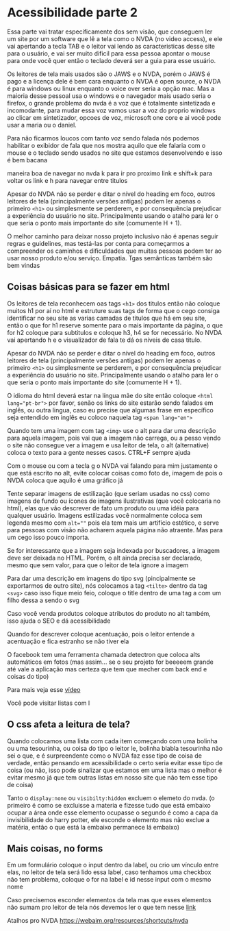 # Acessibilidade parte 2

Essa parte vai tratar especificamente dos sem visão, que conseguem ler um site por um software que lê a tela como o NVDA (no video access), e ele vai apertando a tecla TAB e o leitor vai lendo as caracteristicas desse site para o usuário, e vai ser muito dificil para essa pessoa apontar o mouse para onde você quer então o teclado deverá ser a guia para esse usuário.

Os leitores de tela mais usados são o JAWS e o NVDA, porém o JAWS é pago e a licença dele é bem cara enquanto o NVDA é open source, o NVDA é para windows ou linux enquanto o voice over seria a opção mac. Mas a maioria desse pessoal usa o windows e o navegador mais usado seria o firefox, o grande problema do nvda é a voz que é totalmente sintetizada e incomodante, para mudar essa voz vamos usar a voz do proprio windows ao clicar em sintetizador, opcoes de voz, microsoft one core e ai você pode usar a maria ou o daniel.

Para não ficarmos loucos com tanto voz sendo falada nós podemos habilitar o exibidor de fala que nos mostra aquilo que ele falaria com o mouse e o teclado sendo usados no site que estamos desenvolvendo e isso é bem bacana

maneira boa de navegar no nvda k para ir pro proximo link e shift+k para voltar os link e h para navegar entre titulos

Apesar do NVDA não se perder e ditar o nível do heading em foco, outros leitores de tela (principalmente versões antigas) podem ler apenas o primeiro `<h1>` ou simplesmente se perderem, e por consequência prejudicar a experiência do usuário no site. Principalmente usando o atalho para ler o que seria o ponto mais importante do site (comumente H + 1).

O melhor caminho para deixar nosso projeto inclusivo não é apenas seguir regras e guidelines, mas testá-las por conta para começarmos a compreender os caminhos e dificuldades que muitas pessoas podem ter ao usar nosso produto e/ou serviço. Empatia. Tgas semânticas também são bem vindas

## Coisas básicas para se fazer em html

Os leitores de tela reconhecem oas tags `<h1>` dos titulos então não coloque muitos h1 por aí no html e estruture suas tags de forma que o cego consiga identificar no seu site as varias camadas de titulos que há em seu site, então o que for h1 reserve somente para o mais importante da página, o que for h2 coloque para subtitulos e coloque h3, h4 se for necessário. No NVDA vai apertando h e o visualizador de fala te dá os níveis de casa titulo.

Apesar do NVDA não se perder e ditar o nível do heading em foco, outros leitores de tela (principalmente versões antigas) podem ler apenas o primeiro `<h1>` ou simplesmente se perderem, e por consequência prejudicar a experiência do usuário no site. Principalmente usando o atalho para ler o que seria o ponto mais importante do site (comumente H + 1).

O idioma do html deverá estar na língua mãe do site então coloque `<html lang="pt-br">` por favor, senão os links do site estarão sendo falados em inglês, ou outra lingua, caso eu precise que algumas frase em específico seja entendido em inglês eu coloco naquela tag `<span lang="en">`

Quando tem uma imagem com tag `<img>` use o alt para dar uma descrição para aquela imagem, pois vai que a imagem não carrega, ou a pesso vendo o site não consegue ver a imagem e usa leitor de tela, o alt (alternative) coloca o texto para a gente nesses casos. CTRL+F sempre ajuda

Com o mouse ou com a tecla g o NVDA vai falando para mim justamente o que está escrito no alt, evite colocar coisas como foto de, imagem de pois o NVDA coloca que aquilo é uma gráfico já

Tente separar imagens de estilização (que seriam usadas no css) como imagens de fundo ou ícones de imagens ilustrativas (que você colocaria no html), elas que vão descrever de fato um produto ou uma idéia para qualquer usuário. Imagens estilizadas você normalmente coloca sem legenda mesmo com `alt=""` pois ela tem mais um artifício estético, e serve para pessoas com visão não acharem aquela página não atraente. Mas para um cego isso pouco importa.

Se for interessante que a imagem seja indexada por buscadores, a imagem deve ser deixada no HTML. Porém, o alt ainda precisa ser declarado, mesmo que sem valor, para que o leitor de tela ignore a imagem

Para dar uma descrição em imagens do tipo svg (pincipalmente se exportarmos de outro site), nós colocamos a tag `<tilte>` dentro da tag `<svg>` caso isso fique meio feio, coloque o title dentro de uma tag a com um filho dessa a sendo o svg

Caso você venda produtos coloque atributos do produto no alt também, isso ajuda o SEO e dá acessibilidade

Quando for descrever coloque acentuação, pois o leitor entende a acentuação e fica estranho se não tiver ela

O facebook tem uma ferramenta chamada detectron que coloca alts automáticos em fotos (mas assim... se o seu projeto for beeeeem grande até vale a aplicação mas certeza que tem que mecher com back end e coisas do tipo)

Para mais veja esse [vídeo](https://www.youtube.com/watch?v=5FJJuEVt5sA)

Você pode visitar listas com l

## O css afeta a leitura de tela?

Quando colocamos uma lista com cada item começando com uma bolinha ou uma tesourinha, ou coisa do tipo o leitor le, bolinha blabla tesourinha não sei o que, e é surpreendente como o NVDA faz esse tipo de coisa de verdade, então pensando em acessibilidade o certo seria evitar esse tipo de coisa (ou não, isso pode sinalizar que estamos em uma lista mas o melhor é evitar mesmo já que tem outras listas em nosso site que não tem esse tipo de coisa)

Tanto o `display:none` ou `visibilty:hidden` excluem o elemeto do nvda. (o primeiro é como se excluisse a materia e fizesse tudo que está embaixo ocupar a área onde esse elemento ocupasse o segundo é como a capa da invisibilidade do harry potter, ele esconde o elemento mas não exclue a matéria, então o que está la embaixo permanece lá embaixo)

## Mais coisas, no forms

Em um formulário coloque o input dentro da label, ou crio um vínculo entre elas, no leitor de tela será lido essa label, caso tenhamos uma checkbox não tem problema, coloque o for na label e id nesse input com o mesmo nome

Caso precisemos esconder elementos da tela mas que esses elementos não sumam pro leitor de tela nós devemos ler o que tem nesse [link](https://webaim.org/techniques/css/invisiblecontent/)

Atalhos pro NVDA <https://webaim.org/resources/shortcuts/nvda>
